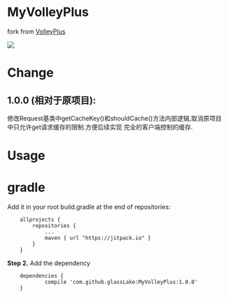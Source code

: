 # MyVolleyPlus

fork from [VolleyPlus](https://github.com/DWorkS/VolleyPlus)

[![](https://jitpack.io/v/glassLake/MyVolleyPlus.svg)](https://jitpack.io/#glassLake/MyVolleyPlus)



# Change

## 1.0.0 (相对于原项目):

修改Request基类中getCacheKey()和shouldCache()方法内部逻辑,取消原项目中只允许get请求缓存的限制.方便后续实现 完全的客户端控制的缓存.



# Usage

# gradle



Add it in your root build.gradle at the end of repositories:

```
	allprojects {
		repositories {
			...
			maven { url "https://jitpack.io" }
		}
	}
```

**Step 2.** Add the dependency

```
	dependencies {
	        compile 'com.github.glassLake:MyVolleyPlus:1.0.0'
	}
```



